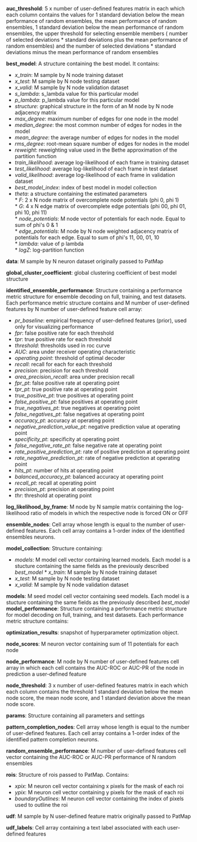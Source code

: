 **auc_threshold**: 5 x number of user-defined features matrix in each which each column contains the values for 1 standard deviation below the mean performance of random ensembles, the mean performance of random ensembles, 1 standard deviation below the mean performance of random ensembles, the upper threshold for selecting ensemble members ( number of selected deviations * standard deviations plus the mean performance of random ensembles) and the number of selected deviations * standard deviations minus the mean performance of random ensembles      

**best_model**: A structure containing the best model. It contains:     
* *x_train*: M sample by N node training dataset      
* *x_test*: M sample by N node testing dataset     
* *x_valid*: M sample by N node validation dataset
* *s_lambda*: s_lambda value for this particular model
* *p_lambda*: p_lambda value for this particular model
* *structure*: graphical structure in the form of an M node by N node adjacency matrix      
* *max_degree*: maximum number of edges for one node in the model     
* *median_degree*: the most common number of edges for nodes in the model     
* *mean_degree*: the average number of edges for nodes in the model     
* *rms_degree*: root-mean square number of edges for nodes in the model
* *reweight*: reweighting value used in the Bethe approximation of the partition function     
* *train_likelihood*: average log-likelihood of each frame in training dataset
* *test_likelihood*: average log-likelihood of each frame in test dataset     
* *valid_likelihood*: average log-likelihood of each frame in validation dataset
* *best_model_index*: index of best model in model collection
* *theta*: a structure containing the estimated parameters                      
           * *F*: 2 x N node matrix of overcomplete node potentials (phi 0, phi 1)                  
           * *G*: 4 x N edge matrix of overcomplete edge potentials (phi 00, phi 01, phi 10, phi 11)                    
           * *node_potentials*: M node vector of potentials for each node. Equal to sum of phi's 0 & 1                  
           * *edge_potentials*: M node by N node weighted adjacency matrix of potentials for each edge. Equal to sum of phi's 11, 00, 01, 10                    
           * *lambda*: value of p lambda                    
           * *logZ*: log-partition function                 

**data**: M sample by N neuron dataset originally passed to PatMap              

**global_cluster_coefficient**: global clustering coefficient of best model structure

**identified_ensemble_performance**: Structure containing a performance metric structure for ensemble decoding on full, training, and test datasets. Each performance metric structure contains and M number of user-defined features by N number of user-defined feature cell array:     
* *pr_baseline*: empirical frequency of user-defined features (prior), used only for visualizing performance                      
* *fpr*: false positive rate for each threshold             
* *tpr*: true positive rate for each threshold              
* *threshold*: thresholds used in roc curve                 
* *AUC*: area under receiver operating characteristic                 
* *operating point*: threshold of optimal decoder                     
* *recall*: recall for each for each threshold              
* *precision*: precision for each threshold                 
* *area_precision_recall*: area under precision recall                
* *fpr_pt*: false positive rate at operating point                    
* *tpr_pt*: true positive rate at operating point                     
* *true_positive_pt*: true positives at operating point               
* *false_positive_pt*: false positives at operating point             
* *true_negatives_pt*: true negatives at operating point              
* *false_negatives_pt*: false negatives at operating point                      
* *accuracy_pt*: accuracy at operating point                
* *negative_prediction_value_pt*: negative prediction value at operating point                      
* *specificity_pt*: specificity at operating point                    
* *false_negative_rate_pt*: false negative rate at operating point              
* *rate_positive_prediction_pt*: rate of positive prediction at operating point                     
* *rate_negative_prediction_pt*: rate of negative prediction at operating point                     
* *hits_pt*: number of hits at operating point              
* *balanced_accuracy_pt*: balanced accuracy at operating point                  
* *recall_pt*: recall at operating point                    
* *precision_pt*: precision at operating point              
* *thr*: threshold at operating point             


**log_likelihood_by_frame**: M node by N sample matrix containing the log-likelihood ratio of models in which the respective node is forced ON or OFF

**ensemble_nodes**: Cell array whose length is equal to the number of user-defined features. Each cell array contains a 1-order index of the identified ensembles neurons.      

**model_collection**: Structure containing:                 
* *models*: M model cell vector containing learned models. Each model is a stucture containing the same fields as the previously described *best_model*                 * *x_train*: M sample by N node training dataset      
* *x_test*: M sample by N node testing dataset     
* *x_valid*: M sample by N node validation dataset 

**models**: M seed model cell vector containing seed models. Each model is a stucture containing the same fields as the previously described *best_model*                 
**model_performance**: Structure containing a performance metric structure for model decoding on full, training, and test datasets. Each performance metric structure contains: 

**optimization_results**: snapshot of hyperparameter optimization object. 

**node_scores**: M neuron vector containing sum of 11 potentials for each node                      

**node_performance**: M node by N number of user-defined features cell array in which each cell contains the AUC-ROC or AUC-PR of the node in prediction a user-defined feature

**node_threshold**: 3 x number of user-defined features matrix in each which each column contains the threshold 1 standard deviation below the mean node score, the mean node score, and 1 standard deviation above the mean node score.

**params**: Structure containing all parameters and settings                    

**pattern_completion_nodes**: Cell array whose length is equal to the number of user-defined features. Each cell array contains a 1-order index of the identified pattern completion neurons.     

**random_ensemble_performance**: M number of user-defined features cell vector containing the AUC-ROC or AUC-PR performance of N random ensembles

**rois**: Structure of rois passed to PatMap. Contains:               
* *xpix*: M neuron cell vector containing x pixels for the mask of each roi               
* *ypix*: M neuron cell vector containing y pixels for the mask of each roi               
* *boundaryOutlines*: M neuron cell vector containing the index of pixels used to outline the roi             

**udf**: M sample by N user-defined feature matrix originally passed to PatMap                     

**udf_labels**: Cell array containing a text label associated with each user-defined features
